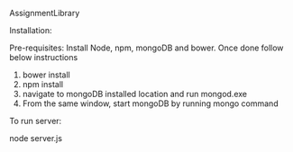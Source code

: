 AssignmentLibrary

Installation:

Pre-requisites: Install Node, npm, mongoDB and bower. Once done follow below instructions

1. bower install
2. npm install
3. navigate to mongoDB installed location and run mongod.exe
4. From the same window, start mongoDB by running mongo command

To run server:

node server.js
